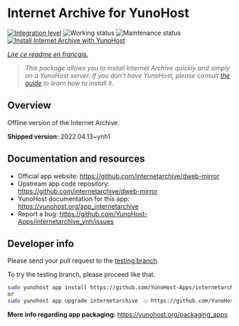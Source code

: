 <!--
N.B.: This README was automatically generated by https://github.com/YunoHost/apps/tree/master/tools/README-generator
It shall NOT be edited by hand.
-->

# Internet Archive for YunoHost

[![Integration level](https://dash.yunohost.org/integration/internetarchive.svg)](https://dash.yunohost.org/appci/app/internetarchive) ![Working status](https://ci-apps.yunohost.org/ci/badges/internetarchive.status.svg) ![Maintenance status](https://ci-apps.yunohost.org/ci/badges/internetarchive.maintain.svg)  
[![Install Internet Archive with YunoHost](https://install-app.yunohost.org/install-with-yunohost.svg)](https://install-app.yunohost.org/?app=internetarchive)

*[Lire ce readme en français.](./README_fr.md)*

> *This package allows you to install Internet Archive quickly and simply on a YunoHost server.
If you don't have YunoHost, please consult [the guide](https://yunohost.org/#/install) to learn how to install it.*

## Overview

Offline version of the Internet Archive.

**Shipped version:** 2022.04.13~ynh1
## Documentation and resources

* Official app website: <https://github.com/internetarchive/dweb-mirror>
* Upstream app code repository: <https://github.com/internetarchive/dweb-mirror>
* YunoHost documentation for this app: <https://yunohost.org/app_internetarchive>
* Report a bug: <https://github.com/YunoHost-Apps/internetarchive_ynh/issues>

## Developer info

Please send your pull request to the [testing branch](https://github.com/YunoHost-Apps/internetarchive_ynh/tree/testing).

To try the testing branch, please proceed like that.

``` bash
sudo yunohost app install https://github.com/YunoHost-Apps/internetarchive_ynh/tree/testing --debug
or
sudo yunohost app upgrade internetarchive -u https://github.com/YunoHost-Apps/internetarchive_ynh/tree/testing --debug
```

**More info regarding app packaging:** <https://yunohost.org/packaging_apps>
